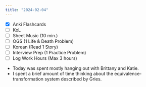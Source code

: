 ```yaml
---
title: "2024-02-04"
---
```


- [x] Anki Flashcards
- [ ] KoL
- [ ] Sheet Music (10 min.)
- [ ] OGS (1 Life & Death Problem)
- [ ] Korean (Read 1 Story)
- [ ] Interview Prep (1 Practice Problem)
- [ ] Log Work Hours (Max 3 hours)

* Today was spent mostly hanging out with Brittany and Katie.
* I spent a brief amount of time thinking about the equivalence-transformation system described by Gries.